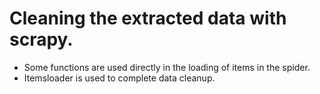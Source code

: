 # Cleaning the extracted data with scrapy.

- Some functions are used directly in the loading of items in the spider.
- Itemsloader is used to complete data cleanup.
